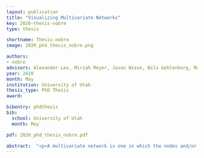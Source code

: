 ```yaml
---
layout: publication
title: "Visualizing Multivariate Networks"
key: 2020-thesis-nobre
type: thesis

shortname: Thesis-nobre
image: 2020_phd_thesis_nobre.png

authors:
- nobre
advisors: Alexander Lex, Miriah Meyer, Jason Wiese, Nils Gehlenborg, Marc Streit
year: 2020
month: May
institution: University of Utah
thesis_type: PhD Thesis
award:

bibentry: phdthesis
bib:
  school: University of Utah
  month: May

pdf: 2020_phd_thesis_nobre.pdf

abstract:  "<p>A multivariate network is one in which the nodes and/or edges are associated with attributes. This type of network is widespread, with examples including social networks, physical networks such as power grids, networks modeling cellular processes in biology, and trees describing evolutionary relationships between species. The need for visualizing MVNs arises when the structure (the topology) of the network needs to be analyzed together with the node or edge attributes. Such analysis presents a challenge when visualizing topology and attributes in the same view, since choosing efficient encodings for one aspect often interferes with the ability to effectively visualize the other.Our work contributes to the space of multivariate network visualization by first organizing the design space of MVN visualization techniques into a typology and identifying the limits of existing approaches. Given this landscape of techniques, we make two technique contributions: 1) an applied design study with domain experts that explores visualizing attributed genealogies; and 2) a general MVN visualization approach that addresses the challenge of simultaneously visualizing topology and attributes. We also contribute an empirical study that provides experimental evidence concerning the performance of the two most commonly used MVN visualization techniques: node-link diagrams and adjacency matrices. This body of work will provide guidance for practitioners, visualization researchers, and domain experts using MVNs for real world exploration.</p>"
---
```

